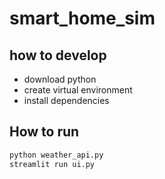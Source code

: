 # smart_home_sim
## how to develop
- download python
- create virtual environment
- install dependencies 
## How to run
```bash
python weather_api.py
streamlit run ui.py


